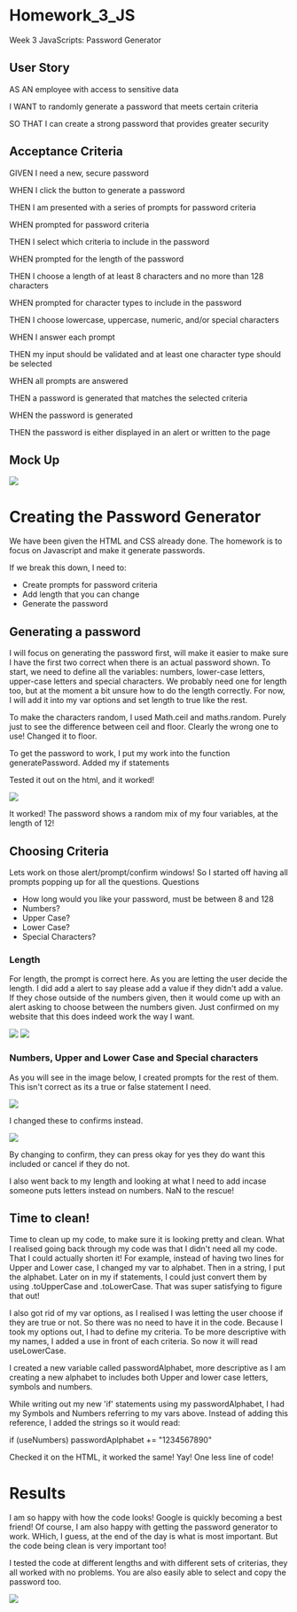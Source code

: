 # Homework_3_JS
Week 3 JavaScripts: Password Generator


## User Story
AS AN employee with access to sensitive data

I WANT to randomly generate a password that meets certain criteria

SO THAT I can create a strong password that provides greater security


## Acceptance Criteria
GIVEN I need a new, secure password

WHEN I click the button to generate a password

THEN I am presented with a series of prompts for password criteria

WHEN prompted for password criteria

THEN I select which criteria to include in the password

WHEN prompted for the length of the password

THEN I choose a length of at least 8 characters and no more than 128 characters

WHEN prompted for character types to include in the password

THEN I choose lowercase, uppercase, numeric, and/or special characters

WHEN I answer each prompt

THEN my input should be validated and at least one character type should be selected

WHEN all prompts are answered

THEN a password is generated that matches the selected criteria

WHEN the password is generated

THEN the password is either displayed in an alert or written to the page



## Mock Up 

<img src="Assets\03-javascript-homework-demo.png">


# Creating the Password Generator

We have been given the HTML and CSS already done. The homework is to focus on Javascript and make it generate passwords.

If we break this down, I need to:
- Create prompts for password criteria
- Add length that you can change
- Generate the password


## Generating a password

I will focus on generating the password first, will make it easier to make sure I have the first two correct when there is an actual password shown.
To start, we need to define all the variables: numbers, lower-case letters, upper-case letters and special characters. We probably need one for length too, but at the moment a bit unsure how to do the length correctly.
For now, I will add it into my var options and set length to true like the rest.

To make the characters random, I used Math.ceil and maths.random. Purely just to see the difference between ceil and floor. Clearly the wrong one to use! Changed it to floor.

To get the password to work, I put my work into the function generatePassword. Added my if statements

Tested it out on the html, and it worked!

<img src= "Images\Generating_Passwords.JPG">

It worked! The password shows a random mix of my four variables, at the length of 12! 

## Choosing Criteria
Lets work on those alert/prompt/confirm windows!
So I started off having all prompts popping up for all the questions.
Questions 
- How long would you like your password, must be between 8 and 128
- Numbers?
- Upper Case?
- Lower Case?
- Special Characters?

### Length
For length, the prompt is correct here. As you are letting the user decide the length. 
I did add a alert to say please add a value if they didn't add a value. If they chose outside of the numbers given, then it would come up with an alert asking to choose between the numbers given. 
Just confirmed on my website that this does indeed work the way I want. 

<img src="Images\Prompt to work.JPG">

<img src="Images\Prompt_noValue.JPG">


### Numbers, Upper and Lower Case and Special characters

As you will see in the image below, I created prompts for the rest of them. This isn't correct as its a true or false statement I need. 

<img src="Images\Prompt_wrong.JPG">

I changed these to confirms instead.

<img src= "Images\confirm.JPG">


By changing to confirm, they can press okay for yes they do want this included or cancel if they do not.

I also went back to my length and looking at what I need to add incase someone puts letters instead on numbers. NaN to the rescue!


## Time to clean!

Time to clean up my code, to make sure it is looking pretty and clean. 
What I realised going back through my code was that I didn't need all my code. That I could actually shorten it!
For example, instead of having two lines for Upper and Lower case, I changed my var to alphabet. Then in a string, I put the alphabet. Later on in my if statements, I could just convert them by using .toUpperCase and .toLowerCase. That was super satisfying to figure that out! 

I also got rid of my var options, as I realised I was letting the user choose if they are true or not. So there was no need to have it in the code.
Because I took my options out, I had to define my criteria. To be more descriptive with my names, I added a use in front of each criteria. So now it will read useLowerCase.

I created a new variable called passwordAlphabet, more descriptive as I am creating a new alphabet to includes both Upper and lower case letters, symbols and numbers. 

While writing out my new 'if' statements using my passwordAlphabet, I had my Symbols and Numbers referring to my vars above. Instead of adding this reference, I added the strings so it would read:

if (useNumbers)
passwordAplphabet += "1234567890"

Checked it on the HTML, it worked the same! Yay! One less line of code!

# Results

I am so happy with how the code looks! Google is quickly becoming a best friend! 
Of course, I am also happy with getting the password generator to work. WHich, I guess, at the end of the day is what is most important. But the code being clean is very important too! 

I tested the code at different lengths and with different sets of criterias, they all worked with no problems.
You are also easily able to select and copy the password too.  


<img src="Images\final.JPG">


